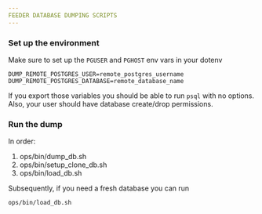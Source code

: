 ```yaml
---
FEEDER DATABASE DUMPING SCRIPTS
---
```


### Set up the environment

Make sure to set up the `PGUSER` and `PGHOST` env vars in your dotenv

```
DUMP_REMOTE_POSTGRES_USER=remote_postgres_username
DUMP_REMOTE_POSTGRES_DATABASE=remote_database_name
```

If you export those variables you should be able to run `psql` with no options.
Also, your user should have database create/drop permissions.

### Run the dump

In order:

1. ops/bin/dump_db.sh
2. ops/bin/setup_clone_db.sh
3. ops/bin/load_db.sh

Subsequently, if you need a fresh database you can run

```sh
ops/bin/load_db.sh
```
